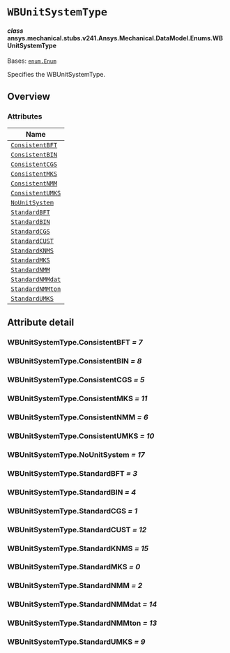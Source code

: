 <!-- vale off -->

<a id="wbunitsystemtype"></a>

# `WBUnitSystemType`

<a id="ansys.mechanical.stubs.v241.Ansys.Mechanical.DataModel.Enums.WBUnitSystemType"></a>

#### *class* ansys.mechanical.stubs.v241.Ansys.Mechanical.DataModel.Enums.WBUnitSystemType

Bases: [`enum.Enum`](https://docs.python.org/3/library/enum.html#enum.Enum)

Specifies the WBUnitSystemType.

<!-- !! processed by numpydoc !! -->

<a id="overview"></a>

## Overview

### Attributes

| Name |
| ------------------------------------------------------ |
| [`ConsistentBFT`](#WBUnitSystemType.ConsistentBFT) |
| [`ConsistentBIN`](#WBUnitSystemType.ConsistentBIN) |
| [`ConsistentCGS`](#WBUnitSystemType.ConsistentCGS) |
| [`ConsistentMKS`](#WBUnitSystemType.ConsistentMKS) |
| [`ConsistentNMM`](#WBUnitSystemType.ConsistentNMM) |
| [`ConsistentUMKS`](#WBUnitSystemType.ConsistentUMKS) |
| [`NoUnitSystem`](#WBUnitSystemType.NoUnitSystem) |
| [`StandardBFT`](#WBUnitSystemType.StandardBFT) |
| [`StandardBIN`](#WBUnitSystemType.StandardBIN) |
| [`StandardCGS`](#WBUnitSystemType.StandardCGS) |
| [`StandardCUST`](#WBUnitSystemType.StandardCUST) |
| [`StandardKNMS`](#WBUnitSystemType.StandardKNMS) |
| [`StandardMKS`](#WBUnitSystemType.StandardMKS) |
| [`StandardNMM`](#WBUnitSystemType.StandardNMM) |
| [`StandardNMMdat`](#WBUnitSystemType.StandardNMMdat) |
| [`StandardNMMton`](#WBUnitSystemType.StandardNMMton) |
| [`StandardUMKS`](#WBUnitSystemType.StandardUMKS) |

<a id="attribute-detail"></a>

## Attribute detail

<a id="WBUnitSystemType.ConsistentBFT"></a>

### WBUnitSystemType.ConsistentBFT *= 7*

<a id="WBUnitSystemType.ConsistentBIN"></a>

### WBUnitSystemType.ConsistentBIN *= 8*

<a id="WBUnitSystemType.ConsistentCGS"></a>

### WBUnitSystemType.ConsistentCGS *= 5*

<a id="WBUnitSystemType.ConsistentMKS"></a>

### WBUnitSystemType.ConsistentMKS *= 11*

<a id="WBUnitSystemType.ConsistentNMM"></a>

### WBUnitSystemType.ConsistentNMM *= 6*

<a id="WBUnitSystemType.ConsistentUMKS"></a>

### WBUnitSystemType.ConsistentUMKS *= 10*

<a id="WBUnitSystemType.NoUnitSystem"></a>

### WBUnitSystemType.NoUnitSystem *= 17*

<a id="WBUnitSystemType.StandardBFT"></a>

### WBUnitSystemType.StandardBFT *= 3*

<a id="WBUnitSystemType.StandardBIN"></a>

### WBUnitSystemType.StandardBIN *= 4*

<a id="WBUnitSystemType.StandardCGS"></a>

### WBUnitSystemType.StandardCGS *= 1*

<a id="WBUnitSystemType.StandardCUST"></a>

### WBUnitSystemType.StandardCUST *= 12*

<a id="WBUnitSystemType.StandardKNMS"></a>

### WBUnitSystemType.StandardKNMS *= 15*

<a id="WBUnitSystemType.StandardMKS"></a>

### WBUnitSystemType.StandardMKS *= 0*

<a id="WBUnitSystemType.StandardNMM"></a>

### WBUnitSystemType.StandardNMM *= 2*

<a id="WBUnitSystemType.StandardNMMdat"></a>

### WBUnitSystemType.StandardNMMdat *= 14*

<a id="WBUnitSystemType.StandardNMMton"></a>

### WBUnitSystemType.StandardNMMton *= 13*

<a id="WBUnitSystemType.StandardUMKS"></a>

### WBUnitSystemType.StandardUMKS *= 9*

<!-- vale on -->
